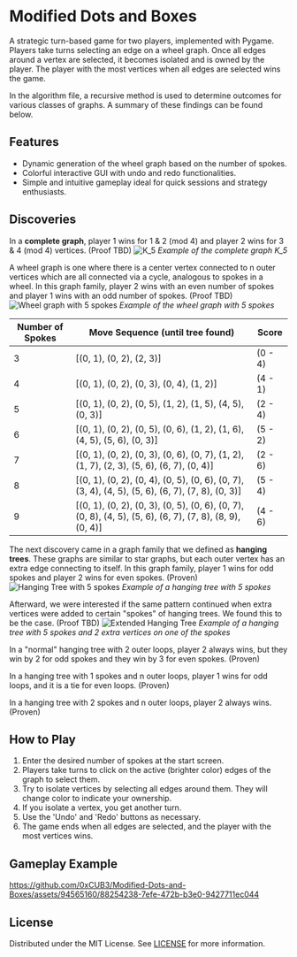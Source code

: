 # Modified Dots and Boxes

A strategic turn-based game for two players, implemented with Pygame. Players take turns selecting an edge on a wheel graph. Once all edges around a vertex are selected, it becomes isolated and is owned by the player. The player with the most vertices when all edges are selected wins the game.

In the algorithm file, a recursive method is used to determine outcomes for various classes of graphs. A summary of these findings can be found below. 

## Features

- Dynamic generation of the wheel graph based on the number of spokes.
- Colorful interactive GUI with undo and redo functionalities.
- Simple and intuitive gameplay ideal for quick sessions and strategy enthusiasts.

## Discoveries
In a **complete graph**, player 1 wins for 1 & 2 (mod 4) and player 2 wins for 3 & 4 (mod 4) vertices. (Proof TBD)
![K_5](https://github.com/0xCUB3/Modified-Dots-and-Boxes/assets/94565160/1ca0ca1a-dd1f-422a-952c-fe80c3a93f6d)
*Example of the complete graph K_5*

A wheel graph is one where there is a center vertex connected to n outer vertices which are all connected via a cycle, analogous to spokes in a wheel. In this graph family, player 2 wins with an even number of spokes and player 1 wins with an odd number of spokes. (Proof TBD)
![Wheel graph with 5 spokes](https://github.com/0xCUB3/Modified-Dots-and-Boxes/assets/94565160/b6b48644-02fe-4326-9087-8766c6fa4d91)
*Example of the wheel graph with 5 spokes*

| Number of Spokes | Move Sequence (until tree found) | Score |
| -------- | ------- | ------- |
| 3 | \[(0, 1), (0, 2), (2, 3)]    | (0 - 4) |
| 4 | \[(0, 1), (0, 2), (0, 3), (0, 4), (1, 2)] | (4 - 1) |
| 5 | \[(0, 1), (0, 2), (0, 5), (1, 2), (1, 5), (4, 5), (0, 3)] | (2 - 4) |
| 6 | \[(0, 1), (0, 2), (0, 5), (0, 6), (1, 2), (1, 6), (4, 5), (5, 6), (0, 3)] | (5 - 2) |
| 7 | \[(0, 1), (0, 2), (0, 3), (0, 6), (0, 7), (1, 2), (1, 7), (2, 3), (5, 6), (6, 7), (0, 4)] | (2 - 6) |
| 8 | \[(0, 1), (0, 2), (0, 4), (0, 5), (0, 6), (0, 7), (3, 4), (4, 5), (5, 6), (6, 7), (7, 8), (0, 3)] | (5 - 4) |
| 9 | \[(0, 1), (0, 2), (0, 3), (0, 5), (0, 6), (0, 7), (0, 8), (4, 5), (5, 6), (6, 7), (7, 8), (8, 9), (0, 4)] | (4 - 6) |



The next discovery came in a graph family that we defined as **hanging trees**. These graphs are similar to star graphs, but each outer vertex has an extra edge connecting to itself. In this graph family, player 1 wins for odd spokes and player 2 wins for even spokes. (Proven)
![Hanging Tree with 5 spokes](https://github.com/0xCUB3/Modified-Dots-and-Boxes/assets/94565160/aae1f137-863f-4e77-9c0a-378dfa7ccae6)
*Example of a hanging tree with 5 spokes*

Afterward, we were interested if the same pattern continued when extra vertices were added to certain "spokes" of hanging trees. We found this to be the case. (Proof TBD)
![Extended Hanging Tree](https://github.com/0xCUB3/Modified-Dots-and-Boxes/assets/94565160/3362730d-989c-4b0a-8548-0d196ab976a1)
*Example of a hanging tree with 5 spokes and 2 extra vertices on one of the spokes*

In a "normal" hanging tree with 2 outer loops, player 2 always wins, but they win by 2 for odd spokes and they win by 3 for even spokes. (Proven)

In a hanging tree with 1 spokes and n outer loops, player 1 wins for odd loops, and it is a tie for even loops. (Proven)

In a hanging tree with 2 spokes and n outer loops, player 2 always wins. (Proven)

## How to Play

1. Enter the desired number of spokes at the start screen.
2. Players take turns to click on the active (brighter color) edges of the graph to select them.
3. Try to isolate vertices by selecting all edges around them. They will change color to indicate your ownership.
4. If you isolate a vertex, you get another turn.
5. Use the 'Undo' and 'Redo' buttons as necessary.
6. The game ends when all edges are selected, and the player with the most vertices wins.

## Gameplay Example

https://github.com/0xCUB3/Modified-Dots-and-Boxes/assets/94565160/88254238-7efe-472b-b3e0-9427711ec044

## License

Distributed under the MIT License. See [LICENSE](https://github.com/0xCUB3/Modified-Dots-and-Boxes?tab=MIT-1-ov-file#) for more information.

